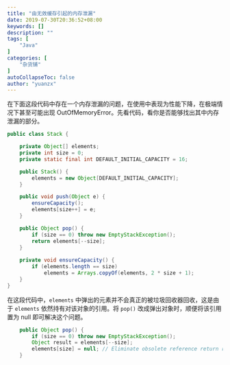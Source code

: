 ```yaml
---
title: "由无效缓存引起的内存泄漏"
date: 2019-07-30T20:36:52+08:00
keywords: []
description: ""
tags: [
    "Java"
]
categories: [
    "杂货铺"
]
autoCollapseToc: false
author: "yuanzx"
---
```


在下面这段代码中存在一个内存泄漏的问题，在使用中表现为性能下降，在极端情况下甚至可能出现 OutOfMemoryError。先看代码，看你是否能够找出其中内存泄漏的部分。

```java
public class Stack {

    private Object[] elements;
    private int size = 0;
    private static final int DEFAULT_INITIAL_CAPACITY = 16;

    public Stack() {
        elements = new Object[DEFAULT_INITIAL_CAPACITY];
    }

    public void push(Object e) {
        ensureCapacity();
        elements[size++] = e;
    }

    public Object pop() {
        if (size == 0) throw new EmptyStackException();
        return elements[--size];
    }
    
    private void ensureCapacity() {
        if (elements.length == size)
            elements = Arrays.copyOf(elements, 2 * size + 1);
    }
}
```

在这段代码中，`elements` 中弹出的元素并不会真正的被垃圾回收器回收，这是由于 `elements` 依然持有对该对象的引用。将 `pop()` 改成弹出对象时，顺便将该引用置为 null 即可解决这个问题。

```java
    public Object pop() {
        if (size == 0) throw new EmptyStackException();
        Object result = elements[--size];
        elements[size] = null; // Eliminate obsolete reference return result;
    }
```